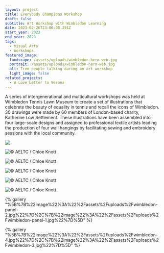 ```yaml
---
layout: project
title: Everybody Champions Workshop
draft: false
subtitle: Art Workshop with Wimbledon Learning
date: 2023-02-26T23:06:08.391Z
start_year: 2023
end_year: 2023
tags:
  - Visual Arts
  - Workshops
featured_image:
  landscape: /assets/uploads/wimbledon-hero-web.jpg
  portrait: /assets/uploads/wimbledon-hero-web.jpg
  alt: Tree people talking during an art workshop
  light_image: false
related_projects:
  - A Love Letter to Verona
---
```

A series of intergenerational and multicultural workshops was held at Wimbledon Tennis Lawn Museum to create a set of illustrations that celebrate the beauty of equality in tennis and recall the icons of Wimbledon. 30 drawings were made by 60 members of London-based charity, Katherine Low Settlement. These illustrations have been assembled into four large-scale designs and assigned to professional textile artists leading the production of four wall hangings by facilitating sewing and embroidery sessions with the local community.

![](/assets/uploads/img_6060-web.jpg)

![](/assets/uploads/527349-web.jpg "© AELTC / Chloe Knott")

![](/assets/uploads/527347-web.jpg "© AELTC / Chloe Knott")

![](/assets/uploads/527395.jpg "© AELTC / Chloe Knott")

![](/assets/uploads/527362-web.jpg "© AELTC / Chloe Knott")

![](/assets/uploads/527450-web.jpg "© AELTC / Chloe Knott")



{% gallery "%5B%7B%22image%22%3A%22%2Fassets%2Fuploads%2Fwimbledon-panel-2.jpg%22%7D%2C%7B%22image%22%3A%22%2Fassets%2Fuploads%2Fwimbledon-panel-1.jpg%22%7D%5D" %}

{% gallery "%5B%7B%22image%22%3A%22%2Fassets%2Fuploads%2Fwimbledon-4.jpg%22%7D%2C%7B%22image%22%3A%22%2Fassets%2Fuploads%2Fwimbledon-3.jpg%22%7D%5D" %}